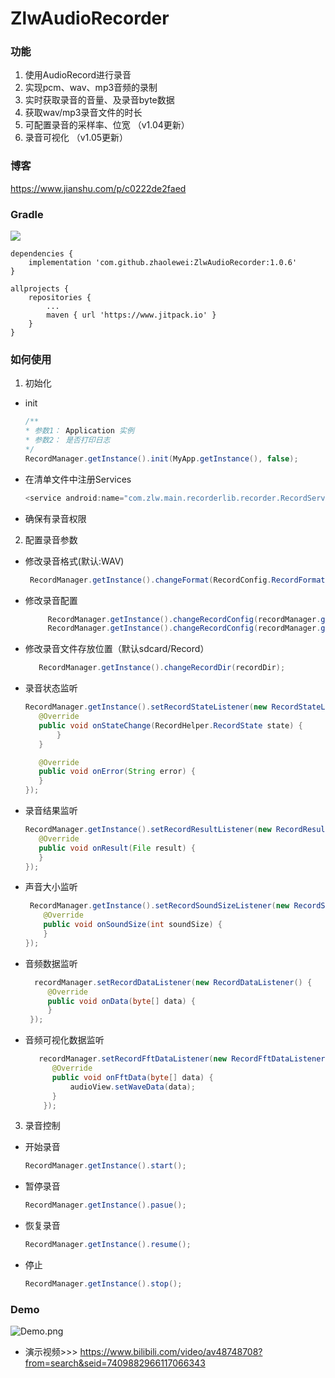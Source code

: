 # ZlwAudioRecorder   

### 功能
1. 使用AudioRecord进行录音
2. 实现pcm、wav、mp3音频的录制
3. 实时获取录音的音量、及录音byte数据
4. 获取wav/mp3录音文件的时长
5. 可配置录音的采样率、位宽  （v1.04更新）
5. 录音可视化 （v1.05更新）

### 博客
https://www.jianshu.com/p/c0222de2faed

### Gradle
[![](https://jitpack.io/v/zhaolewei/ZlwAudioRecorder.svg)](https://jitpack.io/#zhaolewei/ZlwAudioRecorder)

    dependencies {
	    implementation 'com.github.zhaolewei:ZlwAudioRecorder:1.0.6'
	}

    allprojects {
        repositories {
            ...
            maven { url 'https://www.jitpack.io' }
        }
    }
### 如何使用

1. 初始化
* init
    ```java
    /**
    * 参数1： Application 实例
    * 参数2： 是否打印日志   
    */
    RecordManager.getInstance().init(MyApp.getInstance(), false);
   ```
* 在清单文件中注册Services   
   
    ```java
   <service android:name="com.zlw.main.recorderlib.recorder.RecordService" />
   ```
 * 确保有录音权限
   
2. 配置录音参数

* 修改录音格式(默认:WAV)
    ```java       
     RecordManager.getInstance().changeFormat(RecordConfig.RecordFormat.WAV);
    ```

* 修改录音配置
    ```java       
         RecordManager.getInstance().changeRecordConfig(recordManager.getRecordConfig().setSampleRate(16000));
         RecordManager.getInstance().changeRecordConfig(recordManager.getRecordConfig().setEncodingConfig(AudioFormat.ENCODING_PCM_8BIT));
    ```
* 修改录音文件存放位置（默认sdcard/Record）
    ```java       
       RecordManager.getInstance().changeRecordDir(recordDir);
    ```
* 录音状态监听
    ```java     
   RecordManager.getInstance().setRecordStateListener(new RecordStateListener() {
       @Override
       public void onStateChange(RecordHelper.RecordState state) {
           }
       }

       @Override
       public void onError(String error) {
       }
   });
    ```
* 录音结果监听 
    ```java     
   RecordManager.getInstance().setRecordResultListener(new RecordResultListener() {
       @Override
       public void onResult(File result) {
       }
    });
    ```
* 声音大小监听
    ```java
     RecordManager.getInstance().setRecordSoundSizeListener(new RecordSoundSizeListener() {
        @Override
        public void onSoundSize(int soundSize) {
        }
    });
    ```
* 音频数据监听
    ```java
      recordManager.setRecordDataListener(new RecordDataListener() {
         @Override
         public void onData(byte[] data) {
         }
     });
    ```
* 音频可视化数据监听
    ```java
       recordManager.setRecordFftDataListener(new RecordFftDataListener() {
          @Override
          public void onFftData(byte[] data) {
              audioView.setWaveData(data);
          }
        });
    ```
3. 录音控制
* 开始录音
    ```java
    RecordManager.getInstance().start();
    ```  
* 暂停录音
    ```java
    RecordManager.getInstance().pasue();
    ```  
* 恢复录音
    ```java
    RecordManager.getInstance().resume();
    ```  
* 停止
    ```java
    RecordManager.getInstance().stop();
    ```    

### Demo
![Demo.png](https://raw.githubusercontent.com/zhaolewei/ZlwAudioRecorder/master/doc/demo.jpg)
* 演示视频>>> https://www.bilibili.com/video/av48748708?from=search&seid=7409882966117066343


